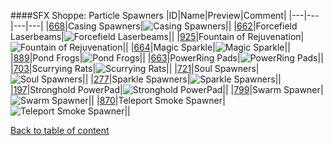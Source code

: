 ####SFX Shoppe: Particle Spawners
|ID|Name|Preview|Comment|
|---|---|---|---|
|[668](https://github.com/alexey-lysiuk/Realm667-AAA-Cache/raw/master/data/0668.zip)|Casing Spawners|![Casing Spawners](http://www.realm667.com/images/content/repository/sfxshoppe/CasingSpawners.png)||
|[662](https://github.com/alexey-lysiuk/Realm667-AAA-Cache/raw/master/data/0662.zip)|Forcefield Laserbeams|![Forcefield Laserbeams](http://www.realm667.com/images/content/repository/sfxshoppe/Forcefield.png)||
|[925](https://github.com/alexey-lysiuk/Realm667-AAA-Cache/raw/master/data/0925.zip)|Fountain of Rejuvenation|![Fountain of Rejuvenation](http://www.realm667.com/images/content/repository/sfxshoppe/RejuvenationFountain.png)||
|[664](https://github.com/alexey-lysiuk/Realm667-AAA-Cache/raw/master/data/0664.zip)|Magic Sparkle|![Magic Sparkle](http://www.realm667.com/images/content/repository/sfxshoppe/SparkleFX.png)||
|[889](https://github.com/alexey-lysiuk/Realm667-AAA-Cache/raw/master/data/0889.zip)|Pond Frogs|![Pond Frogs](http://www.realm667.com/images/content/repository/sfxshoppe/PondFrogs.png)||
|[663](https://github.com/alexey-lysiuk/Realm667-AAA-Cache/raw/master/data/0663.zip)|PowerRing Pads|![PowerRing Pads](http://www.realm667.com/images/content/repository/sfxshoppe/PowerRingPads.png)||
|[703](https://github.com/alexey-lysiuk/Realm667-AAA-Cache/raw/master/data/0703.zip)|Scurrying Rats|![Scurrying Rats](http://www.realm667.com/images/content/repository/sfxshoppe/ScurryingRats.png)||
|[721](https://github.com/alexey-lysiuk/Realm667-AAA-Cache/raw/master/data/0721.zip)|Soul Spawners|![Soul Spawners](http://www.realm667.com/images/content/repository/sfxshoppe/SoulSpawner.png)||
|[277](https://github.com/alexey-lysiuk/Realm667-AAA-Cache/raw/master/data/0277.zip)|Sparkle Spawners|![Sparkle Spawners](http://www.realm667.com/images/content/repository/sfxshoppe/SparkleSpawner.png)||
|[197](https://github.com/alexey-lysiuk/Realm667-AAA-Cache/raw/master/data/0197.zip)|Stronghold PowerPad|![Stronghold PowerPad](http://www.realm667.com/images/content/repository/sfxshoppe/StrongholdPowerPads.png)||
|[799](https://github.com/alexey-lysiuk/Realm667-AAA-Cache/raw/master/data/0799.zip)|Swarm Spawner|![Swarm Spawner](http://www.realm667.com/images/content/repository/sfxshoppe/SwarmSpawner.png)||
|[870](https://github.com/alexey-lysiuk/Realm667-AAA-Cache/raw/master/data/0870.zip)|Teleport Smoke Spawner|![Teleport Smoke Spawner](http://www.realm667.com/images/content/repository/sfxshoppe/HexenSmoke.png)||

[Back to table of content](../readme.md)
